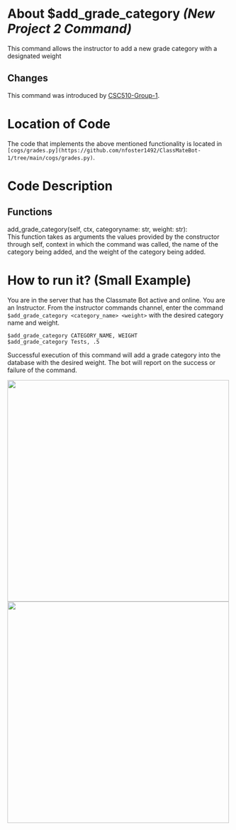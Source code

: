 # About $add_grade_category _(New Project 2 Command)_
This command allows the instructor to add a new grade category with a designated weight
## Changes

This command was introduced by [CSC510-Group-1](https://github.com/nfoster1492/ClassMateBot-1/).

# Location of Code
The code that implements the above mentioned functionality is located in `[cogs/grades.py](https://github.com/nfoster1492/ClassMateBot-1/tree/main/cogs/grades.py)`.

# Code Description
## Functions
add_grade_category(self, ctx, categoryname: str, weight: str): <br>
This function takes as arguments the values provided by the constructor through self, context in which the command was called, the name of the category being added, and the weight of the category being added.

# How to run it? (Small Example)
You are in the server that has the Classmate Bot active and online. You are an Instructor. From the instructor commands channel, enter the command `$add_grade_category <category_name> <weight>` with the desired category name and weight.

```
$add_grade_category CATEGORY_NAME, WEIGHT
$add_grade_category Tests, .5
```
Successful execution of this command will add a grade category into the database with the desired weight. The bot will report on the success or failure of the command.

<img src="https://github.com/nfoster1492/ClassMateBot-1/blob/main/data/proj2media/addGradeCategoryHelp.PNG?raw=true" width="500">

<img src="https://github.com/nfoster1492/ClassMateBot-1/blob/main/data/proj2media/addGradeCategory.PNG?raw=true" width="500">